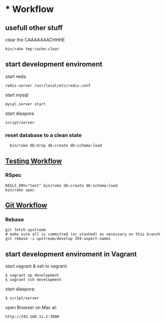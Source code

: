 # * Workflow

## usefull other stuff

clear the CAAAAAAACHHHE
```
bin/rake tmp:cache:clear
```

## start development enviroment

start redis

``redis-server /usr/local/etc/redis.conf``

start mysql

``mysql.server start``

start diaspora

``script/server``


### reset database to a clean state
``   bin/rake db:drop db:create db:schema:load ``

## [Testing Workflow](https://wiki.diasporafoundation.org/Testing_Workflow)

### RSpec
```
RAILS_ENV="test" bin/rake db:create db:schema:load
bin/rake spec
```

## [Git Workflow](https://wiki.diasporafoundation.org/Git_workflow#Rebase_your_development_branch_on_the_latest_upstream)

### Rebase

```
git fetch upstream
# make sure all is committed (or stashed) as necessary on this branch
git rebase -i upstream/develop 359-aspect-names
```

## start development enviroment in Vagrant

start vagrant & ssh to vagrant:

```
$ vagrant up development
$ vagrant ssh development
```

start diaspora:

```
$ script/server
```

open Browser on Mac at:

`` http://192.168.11.2:3000 ``

